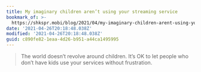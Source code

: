 ```yaml
---
title: My imaginary children aren’t using your streaming service
bookmark_of: >-
  https://shkspr.mobi/blog/2021/04/my-imaginary-children-arent-using-your-streaming-service/
date: '2021-04-26T20:18:48.038Z'
modified: '2021-04-26T20:18:48.038Z'
guid: c890fe82-1eaa-4d26-b951-a44ca1495995
---
```

> The world doesn’t revolve around children. It’s OK to let people who don’t have kids use your services without frustration.
